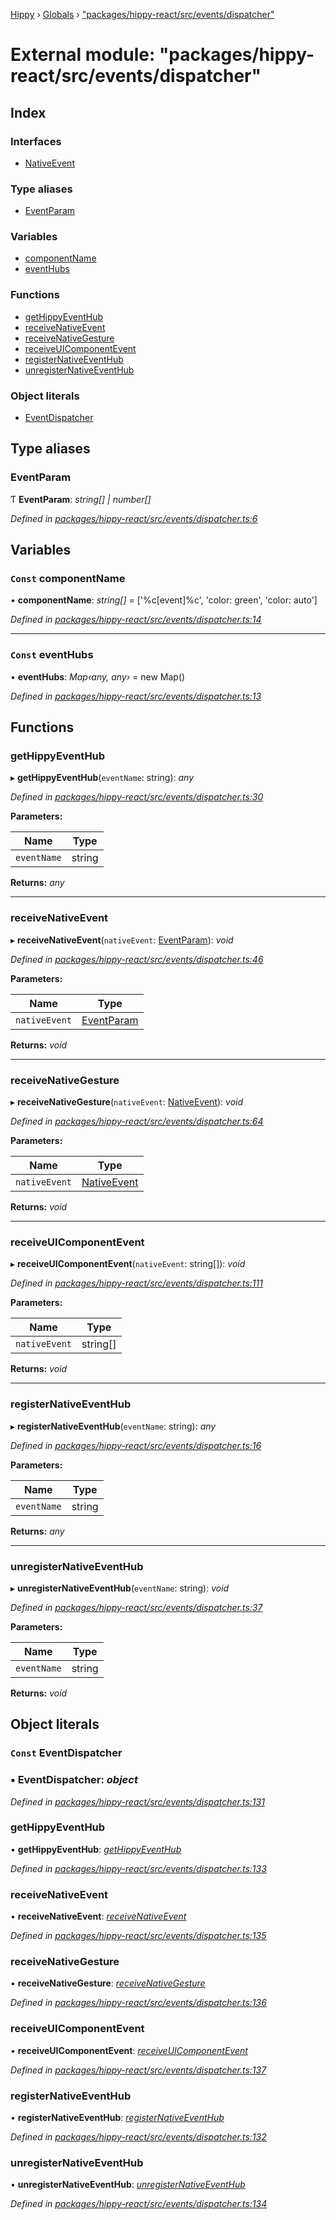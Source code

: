 [Hippy](../README.md) › [Globals](../globals.md) › ["packages/hippy-react/src/events/dispatcher"](_packages_hippy_react_src_events_dispatcher_.md)

# External module: "packages/hippy-react/src/events/dispatcher"

## Index

### Interfaces

* [NativeEvent](../interfaces/_packages_hippy_react_src_events_dispatcher_.nativeevent.md)

### Type aliases

* [EventParam](_packages_hippy_react_src_events_dispatcher_.md#eventparam)

### Variables

* [componentName](_packages_hippy_react_src_events_dispatcher_.md#const-componentname)
* [eventHubs](_packages_hippy_react_src_events_dispatcher_.md#const-eventhubs)

### Functions

* [getHippyEventHub](_packages_hippy_react_src_events_dispatcher_.md#gethippyeventhub)
* [receiveNativeEvent](_packages_hippy_react_src_events_dispatcher_.md#receivenativeevent)
* [receiveNativeGesture](_packages_hippy_react_src_events_dispatcher_.md#receivenativegesture)
* [receiveUIComponentEvent](_packages_hippy_react_src_events_dispatcher_.md#receiveuicomponentevent)
* [registerNativeEventHub](_packages_hippy_react_src_events_dispatcher_.md#registernativeeventhub)
* [unregisterNativeEventHub](_packages_hippy_react_src_events_dispatcher_.md#unregisternativeeventhub)

### Object literals

* [EventDispatcher](_packages_hippy_react_src_events_dispatcher_.md#const-eventdispatcher)

## Type aliases

###  EventParam

Ƭ **EventParam**: *string[] | number[]*

*Defined in [packages/hippy-react/src/events/dispatcher.ts:6](https://github.com/jeromehan/Hippy/blob/6216275/packages/hippy-react/src/events/dispatcher.ts#L6)*

## Variables

### `Const` componentName

• **componentName**: *string[]* =  ['%c[event]%c', 'color: green', 'color: auto']

*Defined in [packages/hippy-react/src/events/dispatcher.ts:14](https://github.com/jeromehan/Hippy/blob/6216275/packages/hippy-react/src/events/dispatcher.ts#L14)*

___

### `Const` eventHubs

• **eventHubs**: *Map‹any, any›* =  new Map()

*Defined in [packages/hippy-react/src/events/dispatcher.ts:13](https://github.com/jeromehan/Hippy/blob/6216275/packages/hippy-react/src/events/dispatcher.ts#L13)*

## Functions

###  getHippyEventHub

▸ **getHippyEventHub**(`eventName`: string): *any*

*Defined in [packages/hippy-react/src/events/dispatcher.ts:30](https://github.com/jeromehan/Hippy/blob/6216275/packages/hippy-react/src/events/dispatcher.ts#L30)*

**Parameters:**

Name | Type |
------ | ------ |
`eventName` | string |

**Returns:** *any*

___

###  receiveNativeEvent

▸ **receiveNativeEvent**(`nativeEvent`: [EventParam](_packages_hippy_react_src_events_dispatcher_.md#eventparam)): *void*

*Defined in [packages/hippy-react/src/events/dispatcher.ts:46](https://github.com/jeromehan/Hippy/blob/6216275/packages/hippy-react/src/events/dispatcher.ts#L46)*

**Parameters:**

Name | Type |
------ | ------ |
`nativeEvent` | [EventParam](_packages_hippy_react_src_events_dispatcher_.md#eventparam) |

**Returns:** *void*

___

###  receiveNativeGesture

▸ **receiveNativeGesture**(`nativeEvent`: [NativeEvent](../interfaces/_packages_hippy_react_src_events_dispatcher_.nativeevent.md)): *void*

*Defined in [packages/hippy-react/src/events/dispatcher.ts:64](https://github.com/jeromehan/Hippy/blob/6216275/packages/hippy-react/src/events/dispatcher.ts#L64)*

**Parameters:**

Name | Type |
------ | ------ |
`nativeEvent` | [NativeEvent](../interfaces/_packages_hippy_react_src_events_dispatcher_.nativeevent.md) |

**Returns:** *void*

___

###  receiveUIComponentEvent

▸ **receiveUIComponentEvent**(`nativeEvent`: string[]): *void*

*Defined in [packages/hippy-react/src/events/dispatcher.ts:111](https://github.com/jeromehan/Hippy/blob/6216275/packages/hippy-react/src/events/dispatcher.ts#L111)*

**Parameters:**

Name | Type |
------ | ------ |
`nativeEvent` | string[] |

**Returns:** *void*

___

###  registerNativeEventHub

▸ **registerNativeEventHub**(`eventName`: string): *any*

*Defined in [packages/hippy-react/src/events/dispatcher.ts:16](https://github.com/jeromehan/Hippy/blob/6216275/packages/hippy-react/src/events/dispatcher.ts#L16)*

**Parameters:**

Name | Type |
------ | ------ |
`eventName` | string |

**Returns:** *any*

___

###  unregisterNativeEventHub

▸ **unregisterNativeEventHub**(`eventName`: string): *void*

*Defined in [packages/hippy-react/src/events/dispatcher.ts:37](https://github.com/jeromehan/Hippy/blob/6216275/packages/hippy-react/src/events/dispatcher.ts#L37)*

**Parameters:**

Name | Type |
------ | ------ |
`eventName` | string |

**Returns:** *void*

## Object literals

### `Const` EventDispatcher

### ▪ **EventDispatcher**: *object*

*Defined in [packages/hippy-react/src/events/dispatcher.ts:131](https://github.com/jeromehan/Hippy/blob/6216275/packages/hippy-react/src/events/dispatcher.ts#L131)*

###  getHippyEventHub

• **getHippyEventHub**: *[getHippyEventHub](_packages_hippy_react_src_events_dispatcher_.md#gethippyeventhub)*

*Defined in [packages/hippy-react/src/events/dispatcher.ts:133](https://github.com/jeromehan/Hippy/blob/6216275/packages/hippy-react/src/events/dispatcher.ts#L133)*

###  receiveNativeEvent

• **receiveNativeEvent**: *[receiveNativeEvent](_packages_hippy_react_src_events_dispatcher_.md#receivenativeevent)*

*Defined in [packages/hippy-react/src/events/dispatcher.ts:135](https://github.com/jeromehan/Hippy/blob/6216275/packages/hippy-react/src/events/dispatcher.ts#L135)*

###  receiveNativeGesture

• **receiveNativeGesture**: *[receiveNativeGesture](_packages_hippy_react_src_events_dispatcher_.md#receivenativegesture)*

*Defined in [packages/hippy-react/src/events/dispatcher.ts:136](https://github.com/jeromehan/Hippy/blob/6216275/packages/hippy-react/src/events/dispatcher.ts#L136)*

###  receiveUIComponentEvent

• **receiveUIComponentEvent**: *[receiveUIComponentEvent](_packages_hippy_react_src_events_dispatcher_.md#receiveuicomponentevent)*

*Defined in [packages/hippy-react/src/events/dispatcher.ts:137](https://github.com/jeromehan/Hippy/blob/6216275/packages/hippy-react/src/events/dispatcher.ts#L137)*

###  registerNativeEventHub

• **registerNativeEventHub**: *[registerNativeEventHub](_packages_hippy_react_src_events_dispatcher_.md#registernativeeventhub)*

*Defined in [packages/hippy-react/src/events/dispatcher.ts:132](https://github.com/jeromehan/Hippy/blob/6216275/packages/hippy-react/src/events/dispatcher.ts#L132)*

###  unregisterNativeEventHub

• **unregisterNativeEventHub**: *[unregisterNativeEventHub](_packages_hippy_react_src_events_dispatcher_.md#unregisternativeeventhub)*

*Defined in [packages/hippy-react/src/events/dispatcher.ts:134](https://github.com/jeromehan/Hippy/blob/6216275/packages/hippy-react/src/events/dispatcher.ts#L134)*
